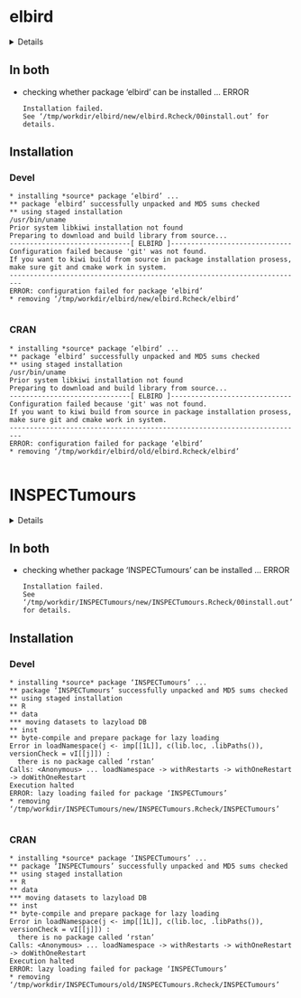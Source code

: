 # elbird

<details>

* Version: 0.2.5
* GitHub: https://github.com/mrchypark/elbird
* Source code: https://github.com/cran/elbird
* Date/Publication: 2022-08-12 15:50:02 UTC
* Number of recursive dependencies: 54

Run `revdepcheck::cloud_details(, "elbird")` for more info

</details>

## In both

*   checking whether package ‘elbird’ can be installed ... ERROR
    ```
    Installation failed.
    See ‘/tmp/workdir/elbird/new/elbird.Rcheck/00install.out’ for details.
    ```

## Installation

### Devel

```
* installing *source* package ‘elbird’ ...
** package ‘elbird’ successfully unpacked and MD5 sums checked
** using staged installation
/usr/bin/uname
Prior system libkiwi installation not found
Preparing to download and build library from source...
------------------------------[ ELBIRD ]------------------------------
Configuration failed because 'git' was not found.
If you want to kiwi build from source in package installation prosess,
make sure git and cmake work in system.
-------------------------------------------------------------------------
ERROR: configuration failed for package ‘elbird’
* removing ‘/tmp/workdir/elbird/new/elbird.Rcheck/elbird’


```
### CRAN

```
* installing *source* package ‘elbird’ ...
** package ‘elbird’ successfully unpacked and MD5 sums checked
** using staged installation
/usr/bin/uname
Prior system libkiwi installation not found
Preparing to download and build library from source...
------------------------------[ ELBIRD ]------------------------------
Configuration failed because 'git' was not found.
If you want to kiwi build from source in package installation prosess,
make sure git and cmake work in system.
-------------------------------------------------------------------------
ERROR: configuration failed for package ‘elbird’
* removing ‘/tmp/workdir/elbird/old/elbird.Rcheck/elbird’


```
# INSPECTumours

<details>

* Version: 0.1.0
* GitHub: NA
* Source code: https://github.com/cran/INSPECTumours
* Date/Publication: 2022-05-06 12:10:02 UTC
* Number of recursive dependencies: 175

Run `revdepcheck::cloud_details(, "INSPECTumours")` for more info

</details>

## In both

*   checking whether package ‘INSPECTumours’ can be installed ... ERROR
    ```
    Installation failed.
    See ‘/tmp/workdir/INSPECTumours/new/INSPECTumours.Rcheck/00install.out’ for details.
    ```

## Installation

### Devel

```
* installing *source* package ‘INSPECTumours’ ...
** package ‘INSPECTumours’ successfully unpacked and MD5 sums checked
** using staged installation
** R
** data
*** moving datasets to lazyload DB
** inst
** byte-compile and prepare package for lazy loading
Error in loadNamespace(j <- imp[[1L]], c(lib.loc, .libPaths()), versionCheck = vI[[j]]) : 
  there is no package called ‘rstan’
Calls: <Anonymous> ... loadNamespace -> withRestarts -> withOneRestart -> doWithOneRestart
Execution halted
ERROR: lazy loading failed for package ‘INSPECTumours’
* removing ‘/tmp/workdir/INSPECTumours/new/INSPECTumours.Rcheck/INSPECTumours’


```
### CRAN

```
* installing *source* package ‘INSPECTumours’ ...
** package ‘INSPECTumours’ successfully unpacked and MD5 sums checked
** using staged installation
** R
** data
*** moving datasets to lazyload DB
** inst
** byte-compile and prepare package for lazy loading
Error in loadNamespace(j <- imp[[1L]], c(lib.loc, .libPaths()), versionCheck = vI[[j]]) : 
  there is no package called ‘rstan’
Calls: <Anonymous> ... loadNamespace -> withRestarts -> withOneRestart -> doWithOneRestart
Execution halted
ERROR: lazy loading failed for package ‘INSPECTumours’
* removing ‘/tmp/workdir/INSPECTumours/old/INSPECTumours.Rcheck/INSPECTumours’


```
